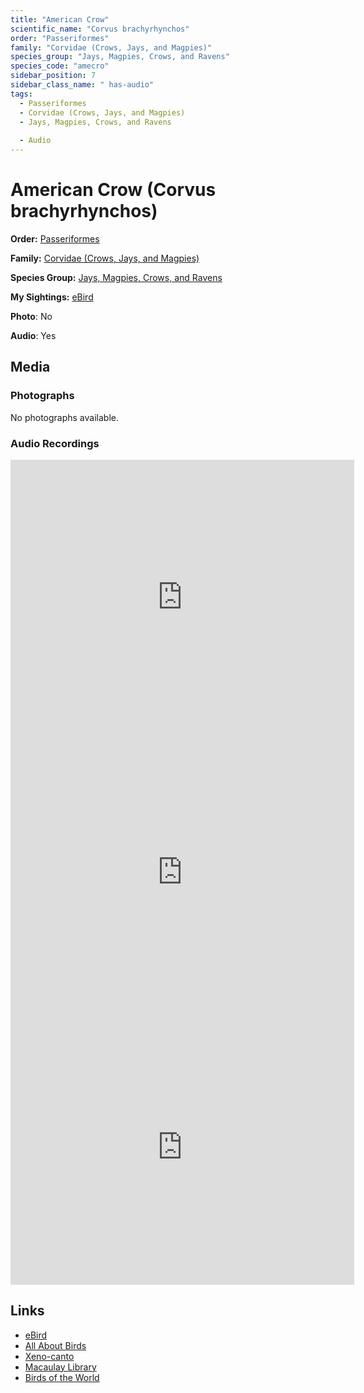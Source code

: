 ```yaml
---
title: "American Crow"
scientific_name: "Corvus brachyrhynchos"
order: "Passeriformes"
family: "Corvidae (Crows, Jays, and Magpies)"
species_group: "Jays, Magpies, Crows, and Ravens"
species_code: "amecro"
sidebar_position: 7
sidebar_class_name: " has-audio"
tags: 
  - Passeriformes
  - Corvidae (Crows, Jays, and Magpies)
  - Jays, Magpies, Crows, and Ravens
  
  - Audio
---
```


# American Crow (Corvus brachyrhynchos)

**Order:** [Passeriformes](/tags/passeriformes)

**Family:** [Corvidae (Crows, Jays, and Magpies)](/tags/corvidae-crows-jays-and-magpies)

**Species Group:** [Jays, Magpies, Crows, and Ravens](/tags/jays-magpies-crows-and-ravens)

**My Sightings:** [eBird](https://ebird.org/lifelist?r=world&time=life&spp=amecro)

**Photo**: No 

**Audio**: Yes

## Media
### Photographs
No photographs available.

### Audio Recordings
<iframe src="https://macaulaylibrary.org/asset/626557692/embed" width="550" height="440" frameborder="0" allowfullscreen></iframe>
<iframe src="https://macaulaylibrary.org/asset/626995498/embed" width="550" height="440" frameborder="0" allowfullscreen></iframe>
<iframe src="https://macaulaylibrary.org/asset/626583053/embed" width="550" height="440" frameborder="0" allowfullscreen></iframe>

## Links
* [eBird](https://ebird.org/species/amecro) 
* [All About Birds](https://www.allaboutbirds.org/guide/amecro) 
* [Xeno-canto](https://www.xeno-canto.org/species/corvus-brachyrhynchos) 
* [Macaulay Library](https://search.macaulaylibrary.org/catalog?taxonCode=amecro&sort=rating_rank_desc)
* [Birds of the World](https://birdsoftheworld.org/bow/species/amecro)
